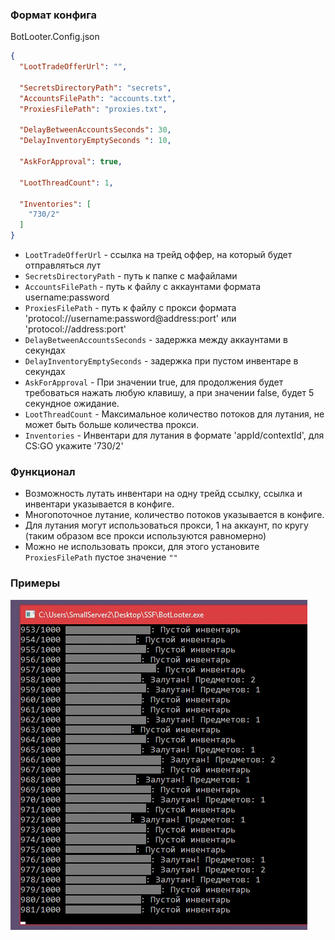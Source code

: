### Формат конфига

BotLooter.Config.json

```json
{
  "LootTradeOfferUrl": "",
  
  "SecretsDirectoryPath": "secrets",
  "AccountsFilePath": "accounts.txt",
  "ProxiesFilePath": "proxies.txt",
  
  "DelayBetweenAccountsSeconds": 30,
  "DelayInventoryEmptySeconds ": 10,
  
  "AskForApproval": true,
  
  "LootThreadCount": 1,
  
  "Inventories": [
    "730/2"
  ]
}
```

- `LootTradeOfferUrl` - ссылка на трейд оффер, на который будет отправляться лут
- `SecretsDirectoryPath` - путь к папке с мафайлами
- `AccountsFilePath` - путь к файлу с аккаунтами формата username:password
- `ProxiesFilePath` - путь к файлу с прокси формата 'protocol://username:password@address:port' или 'protocol://address:port'
- `DelayBetweenAccountsSeconds` - задержка между аккаунтами в секундах
- `DelayInventoryEmptySeconds` - задержка при пустом инвентаре в секундах
- `AskForApproval` - При значении true, для продолжения будет требоваться нажать любую клавишу, а при значении false, будет 5 секундное ожидание.
- `LootThreadCount` - Максимальное количество потоков для лутания, не может быть больше количества прокси.
- `Inventories` - Инвентари для лутания в формате 'appId/contextId', для CS:GO укажите '730/2'

### Функционал

- Возможность лутать инвентари на одну трейд ссылку, ссылка и инвентари указывается в конфиге.
- Многопоточное лутание, количество потоков указывается в конфиге.
- Для лутания могут использоваться прокси, 1 на аккаунт, по кругу (таким образом все прокси используются равномерно)
- Можно не использовать прокси, для этого установите `ProxiesFilePath` пустое значение `""`

### Примеры

![Скриншот работы софта](Assets/Screenshot.png)
